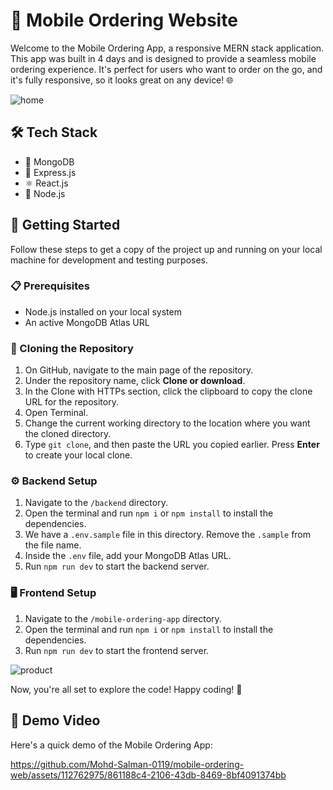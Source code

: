 # 📱 Mobile Ordering Website

Welcome to the Mobile Ordering App, a responsive MERN stack application. This app was built in 4 days and is designed to provide a seamless mobile ordering experience. It's perfect for users who want to order on the go, and it's fully responsive, so it looks great on any device! 🌐

![home](https://github.com/Mohd-Salman-0119/mobile-ordering-web/assets/112762975/dced17dd-d05c-4b58-ad89-fdea394a1996)


## 🛠️ Tech Stack

- 🍃 MongoDB
- 🚀 Express.js
- ⚛️ React.js
- 💚 Node.js

## 🚀 Getting Started

Follow these steps to get a copy of the project up and running on your local machine for development and testing purposes.

### 📋 Prerequisites

- Node.js installed on your local system
- An active MongoDB Atlas URL

### 🔄 Cloning the Repository

1. On GitHub, navigate to the main page of the repository.
2. Under the repository name, click **Clone or download**.
3. In the Clone with HTTPs section, click the clipboard to copy the clone URL for the repository.
4. Open Terminal.
5. Change the current working directory to the location where you want the cloned directory.
6. Type `git clone`, and then paste the URL you copied earlier. Press **Enter** to create your local clone.

### ⚙️ Backend Setup

1. Navigate to the `/backend` directory.
2. Open the terminal and run `npm i` or `npm install` to install the dependencies.
3. We have a `.env.sample` file in this directory. Remove the `.sample` from the file name.
4. Inside the `.env` file, add your MongoDB Atlas URL.
5. Run `npm run dev` to start the backend server.

### 🖥️ Frontend Setup

1. Navigate to the `/mobile-ordering-app` directory.
2. Open the terminal and run `npm i` or `npm install` to install the dependencies.
3. Run `npm run dev` to start the frontend server.

![product](https://github.com/Mohd-Salman-0119/mobile-ordering-web/assets/112762975/d26f04fe-a33d-4e9c-85b2-fca6eef10ed3)


Now, you're all set to explore the code! Happy coding! 🎉

## 🎥 Demo Video

Here's a quick demo of the Mobile Ordering App:


https://github.com/Mohd-Salman-0119/mobile-ordering-web/assets/112762975/861188c4-2106-43db-8469-8bf4091374bb




